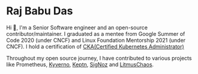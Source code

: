 # Raj Babu Das

Hi 👋, I'm a Senior Software engineer and an open-source contributor/maintainer. I graduated as a mentee from Google Summer of Code 2020 (under CNCF) and Linux Foundation Mentorship 2021 (under CNCF). I hold a certification of [CKA(Certified Kubernetes Administrator)](https://www.credly.com/badges/85977f91-8f81-4a0c-bf84-9b56eeac561d/linked_in_profile)

Throughout my open source journey, I have contributed to various projects like Prometheus, [Kyverno](https://github.com/kyverno/kyverno), [Keptn](https://github.com/keptn-contrib/prometheus-service), [SigNoz](https://github.com/signoz/signoz) and [LitmusChaos](https://github.com/signoz/signoz). 

